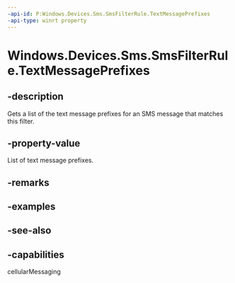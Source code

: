 ----api-id: P:Windows.Devices.Sms.SmsFilterRule.TextMessagePrefixes
-api-type: winrt property
---<!-- Property syntaxpublic Windows.Foundation.Collections.IVector<string> TextMessagePrefixes { get; }--># Windows.Devices.Sms.SmsFilterRule.TextMessagePrefixes## -descriptionGets a list of the text message prefixes for an SMS message that matches this filter.## -property-valueList of text message prefixes.## -remarks## -examples## -see-also## -capabilitiescellularMessaging